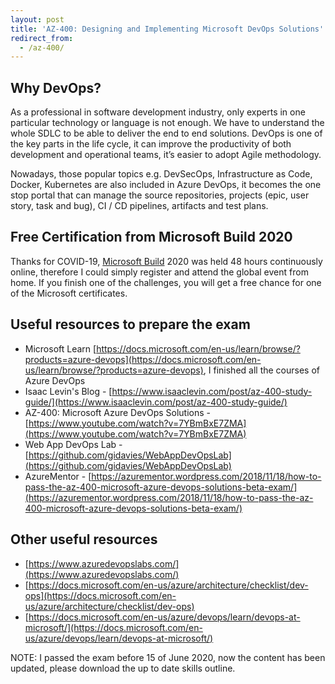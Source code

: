 ```yaml
---
layout: post
title: 'AZ-400: Designing and Implementing Microsoft DevOps Solutions'
redirect_from:
  - /az-400/
---
```


## Why DevOps?

As a professional in software development industry, only experts in one particular technology or language is not enough. We have to understand the whole SDLC to be able to deliver the end to end solutions. DevOps is one of the key parts in the life cycle, it can improve the productivity of both development and operational teams, it’s easier to adopt Agile methodology.

Nowadays, those popular topics e.g. DevSecOps, Infrastructure as Code, Docker, Kubernetes are also included in Azure DevOps, it becomes the one stop portal that can manage the source repositories, projects (epic, user story, task and bug), CI / CD pipelines, artifacts and test plans.

## Free Certification from Microsoft Build 2020

Thanks for COVID-19, [Microsoft Build](https://mybuild.microsoft.com/) 2020 was held 48 hours continuously online, therefore I could simply register and attend the global event from home. If you finish one of the challenges, you will get a free chance for one of the Microsoft certificates.

## Useful resources to prepare the exam

* Microsoft Learn [https://docs.microsoft.com/en-us/learn/browse/?products=azure-devops](https://docs.microsoft.com/en-us/learn/browse/?products=azure-devops), I finished all the courses of Azure DevOps
* Isaac Levin's Blog - [https://www.isaaclevin.com/post/az-400-study-guide/](https://www.isaaclevin.com/post/az-400-study-guide/)
* AZ-400: Microsoft Azure DevOps Solutions - [https://www.youtube.com/watch?v=7YBmBxE7ZMA](https://www.youtube.com/watch?v=7YBmBxE7ZMA)
* Web App DevOps Lab - [https://github.com/gidavies/WebAppDevOpsLab](https://github.com/gidavies/WebAppDevOpsLab)
* AzureMentor - [https://azurementor.wordpress.com/2018/11/18/how-to-pass-the-az-400-microsoft-azure-devops-solutions-beta-exam/](https://azurementor.wordpress.com/2018/11/18/how-to-pass-the-az-400-microsoft-azure-devops-solutions-beta-exam/)

## Other useful resources

* [https://www.azuredevopslabs.com/](https://www.azuredevopslabs.com/)
* [https://docs.microsoft.com/en-us/azure/architecture/checklist/dev-ops](https://docs.microsoft.com/en-us/azure/architecture/checklist/dev-ops)
* [https://docs.microsoft.com/en-us/azure/devops/learn/devops-at-microsoft/](https://docs.microsoft.com/en-us/azure/devops/learn/devops-at-microsoft/)

<p class="message">
  NOTE: I passed the exam before 15 of June 2020, now the content has been updated, please download the up to date skills outline.
</p>
